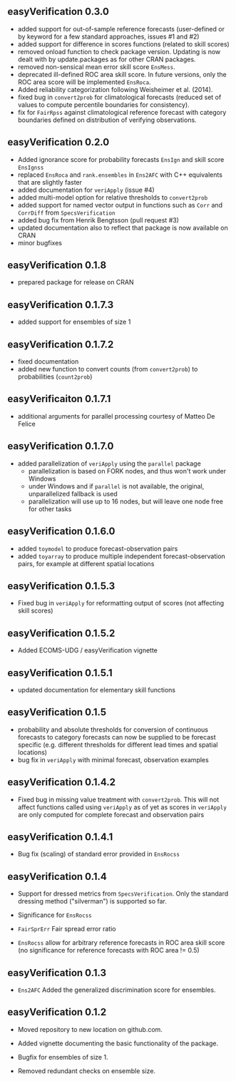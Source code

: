 ## easyVerification 0.3.0

* added support for out-of-sample reference forecasts (user-defined or by keyword for a few standard approaches, issues #1 and #2)
* added support for difference in scores functions (related to skill scores)
* removed onload function to check package version. Updating is now dealt with by update.packages as for other CRAN packages.
* removed non-sensical mean error skill score `EnsMess`.
* deprecated ill-defined ROC area skill score. In future versions, only the ROC area score will be implemented `EnsRoca`.
* Added reliability categorization following Weisheimer et al. (2014).
* fixed bug in `convert2prob` for climatological forecasts (reduced set of values to compute percentile boundaries for consistency).
* fix for `FairRpss` against climatological reference forecast with category boundaries defined on distribution of verifying observations.

## easyVerification 0.2.0

* Added ignorance score for probability forecasts `EnsIgn` and skill score `EnsIgnss`
* replaced `EnsRoca` and `rank.ensembles` in `Ens2AFC` with C++ equivalents that are slightly faster
* added documentation for `veriApply` (issue #4)
* added multi-model option for relative thresholds to `convert2prob`
* added support for named vector output in functions such as `Corr` and `CorrDiff` from `SpecsVerification`
* added bug fix from Henrik Bengtsson (pull request #3)
* updated documentation also to reflect that package is now available on CRAN
* minor bugfixes

## easyVerification 0.1.8

* prepared package for release on CRAN

## easyVerification 0.1.7.3

* added support for ensembles of size 1

## easyVerification 0.1.7.2

* fixed documentation
* added new function to convert counts (from `convert2prob`) to probabilities (`count2prob`)

## easyVerificaiton 0.1.7.1

* additional arguments for parallel processing courtesy of Matteo De Felice

## easyVerification 0.1.7.0

* added parallelization of `veriApply` using the `parallel` package
  * parallelization is based on FORK nodes, and thus won't work under Windows
  * under Windows and if `parallel` is not available, the original, unparallelized fallback is used
  * parallelization will use up to 16 nodes, but will leave one node free for other tasks

## easyVerification 0.1.6.0

* added `toymodel` to produce forecast-observation pairs
* added `toyarray` to produce multiple independent forecast-observation pairs, for example at different spatial locations

## easyVerification 0.1.5.3

* Fixed bug in `veriApply` for reformatting output of scores (not affecting skill scores)

## easyVerification 0.1.5.2

* Added ECOMS-UDG / easyVerification vignette

## easyVerification 0.1.5.1

* updated documentation for elementary skill functions

## easyVerification 0.1.5

* probability and absolute thresholds for conversion of continuous forecasts to category forecasts can now be supplied to be forecast specific (e.g. different thresholds for different lead times and spatial locations)
* bug fix in `veriApply` with minimal forecast, observation examples

## easyVerification 0.1.4.2

* Fixed bug in missing value treatment with `convert2prob`. This will not affect functions called using `veriApply` as of yet as scores in `veriApply` are only computed for complete forecast and observation pairs

## easyVerification 0.1.4.1

* Bug fix (scaling) of standard error provided in `EnsRocss`

## easyVerification 0.1.4

* Support for dressed metrics from `SpecsVerification`. Only the standard dressing method ("silverman") is supported so far.

* Significance for `EnsRocss`

* `FairSprErr` Fair spread error ratio

* `EnsRocss` allow for arbitrary reference forecasts in ROC area skill score (no significance for reference forecasts with ROC area != 0.5)

## easyVerification 0.1.3

* `Ens2AFC` Added the generalized discrimination score for ensembles.

## easyVerification 0.1.2

* Moved repository to new location on github.com.

* Added vignette documenting the basic functionality of the package.

* Bugfix for ensembles of size 1.

* Removed redundant checks on ensemble size.
